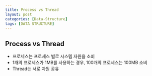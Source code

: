 ```yaml
---
title: Process vs Thread
layout: post
categories: [Data-Structure]
tags: [DATA STRUCTURE]
---
```


## Process vs Thread
* 프로세스는 프로세스 별로 시스템 자원을 소비
* 1개의 프로세스가 1MB를 사용하는 경우, 100개의 프로세스는 100MB 소비
* Thread는 서로 자원 공유

 


